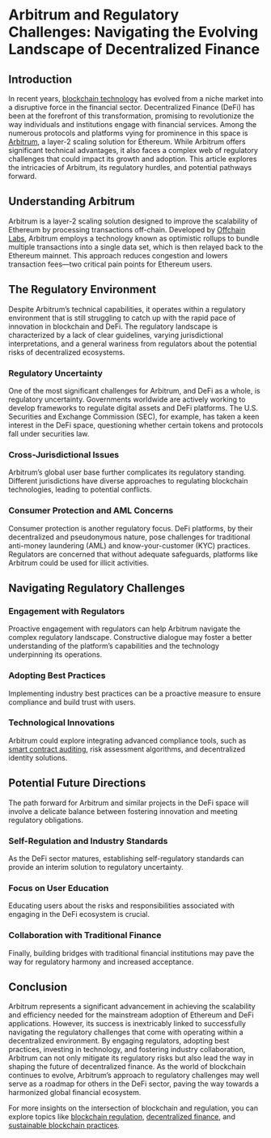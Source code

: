 # Arbitrum and Regulatory Challenges: Navigating the Evolving Landscape of Decentralized Finance

## Introduction

In recent years, [blockchain technology](https://www.license-token.com/wiki/what-is-blockchain) has evolved from a niche market into a disruptive force in the financial sector. Decentralized Finance (DeFi) has been at the forefront of this transformation, promising to revolutionize the way individuals and institutions engage with financial services. Among the numerous protocols and platforms vying for prominence in this space is [Arbitrum](https://arbitrum.io/), a layer-2 scaling solution for Ethereum. While Arbitrum offers significant technical advantages, it also faces a complex web of regulatory challenges that could impact its growth and adoption. This article explores the intricacies of Arbitrum, its regulatory hurdles, and potential pathways forward.

## Understanding Arbitrum

Arbitrum is a layer-2 scaling solution designed to improve the scalability of Ethereum by processing transactions off-chain. Developed by [Offchain Labs](https://offchainlabs.com/), Arbitrum employs a technology known as optimistic rollups to bundle multiple transactions into a single data set, which is then relayed back to the Ethereum mainnet. This approach reduces congestion and lowers transaction fees—two critical pain points for Ethereum users.

## The Regulatory Environment

Despite Arbitrum’s technical capabilities, it operates within a regulatory environment that is still struggling to catch up with the rapid pace of innovation in blockchain and DeFi. The regulatory landscape is characterized by a lack of clear guidelines, varying jurisdictional interpretations, and a general wariness from regulators about the potential risks of decentralized ecosystems.

### Regulatory Uncertainty

One of the most significant challenges for Arbitrum, and DeFi as a whole, is regulatory uncertainty. Governments worldwide are actively working to develop frameworks to regulate digital assets and DeFi platforms. The U.S. Securities and Exchange Commission (SEC), for example, has taken a keen interest in the DeFi space, questioning whether certain tokens and protocols fall under securities law.

### Cross-Jurisdictional Issues

Arbitrum’s global user base further complicates its regulatory standing. Different jurisdictions have diverse approaches to regulating blockchain technologies, leading to potential conflicts.

### Consumer Protection and AML Concerns

Consumer protection is another regulatory focus. DeFi platforms, by their decentralized and pseudonymous nature, pose challenges for traditional anti-money laundering (AML) and know-your-customer (KYC) practices. Regulators are concerned that without adequate safeguards, platforms like Arbitrum could be used for illicit activities.

## Navigating Regulatory Challenges

### Engagement with Regulators

Proactive engagement with regulators can help Arbitrum navigate the complex regulatory landscape. Constructive dialogue may foster a better understanding of the platform’s capabilities and the technology underpinning its operations.

### Adopting Best Practices

Implementing industry best practices can be a proactive measure to ensure compliance and build trust with users.

### Technological Innovations

Arbitrum could explore integrating advanced compliance tools, such as [smart contract auditing](https://www.license-token.com/wiki/smart-contracts-on-blockchain), risk assessment algorithms, and decentralized identity solutions.

## Potential Future Directions

The path forward for Arbitrum and similar projects in the DeFi space will involve a delicate balance between fostering innovation and meeting regulatory obligations.

### Self-Regulation and Industry Standards

As the DeFi sector matures, establishing self-regulatory standards can provide an interim solution to regulatory uncertainty.

### Focus on User Education

Educating users about the risks and responsibilities associated with engaging in the DeFi ecosystem is crucial.

### Collaboration with Traditional Finance

Finally, building bridges with traditional financial institutions may pave the way for regulatory harmony and increased acceptance.

## Conclusion

Arbitrum represents a significant advancement in achieving the scalability and efficiency needed for the mainstream adoption of Ethereum and DeFi applications. However, its success is inextricably linked to successfully navigating the regulatory challenges that come with operating within a decentralized environment. By engaging regulators, adopting best practices, investing in technology, and fostering industry collaboration, Arbitrum can not only mitigate its regulatory risks but also lead the way in shaping the future of decentralized finance. As the world of blockchain continues to evolve, Arbitrum’s approach to regulatory challenges may well serve as a roadmap for others in the DeFi sector, paving the way towards a harmonized global financial ecosystem.

For more insights on the intersection of blockchain and regulation, you can explore topics like [blockchain regulation](https://www.license-token.com/wiki/blockchain-regulation), [decentralized finance](https://www.license-token.com/wiki/decentralized-finance-de-fi-and-nf-ts), and [sustainable blockchain practices](https://www.license-token.com/wiki/sustainable-blockchain-practices).